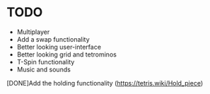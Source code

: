 # TODO

- Multiplayer
- Add a swap functionality
- Better looking user-interface
- Better looking grid and tetrominos
- T-Spin functionality
- Music and sounds


[DONE]Add the holding functionality (https://tetris.wiki/Hold_piece)